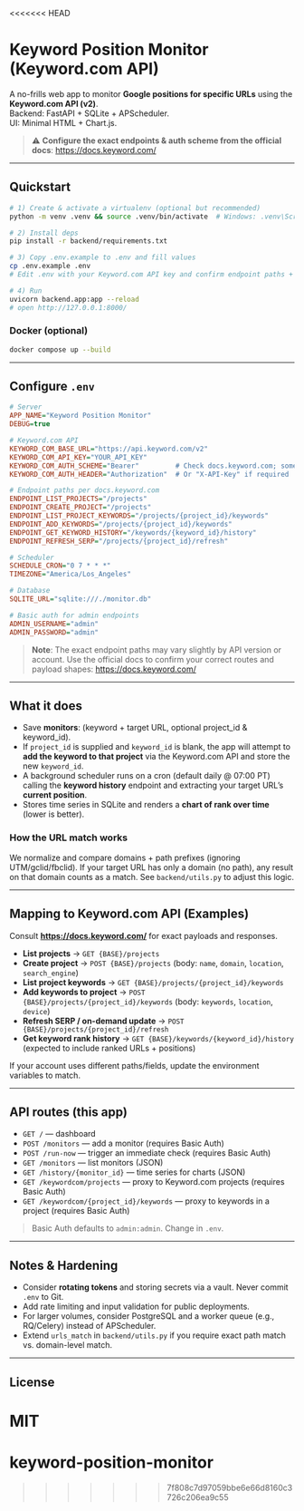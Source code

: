 <<<<<<< HEAD
# Keyword Position Monitor (Keyword.com API)

A no-frills web app to monitor **Google positions for specific URLs** using the **Keyword.com API (v2)**.  
Backend: FastAPI + SQLite + APScheduler.  
UI: Minimal HTML + Chart.js.

> ⚠️ **Configure the exact endpoints & auth scheme from the official docs**: https://docs.keyword.com/

---

## Quickstart

```bash
# 1) Create & activate a virtualenv (optional but recommended)
python -m venv .venv && source .venv/bin/activate  # Windows: .venv\Scripts\activate

# 2) Install deps
pip install -r backend/requirements.txt

# 3) Copy .env.example to .env and fill values
cp .env.example .env
# Edit .env with your Keyword.com API key and confirm endpoint paths + auth scheme

# 4) Run
uvicorn backend.app:app --reload
# open http://127.0.0.1:8000/
```

### Docker (optional)

```bash
docker compose up --build
```

---

## Configure `.env`

```ini
# Server
APP_NAME="Keyword Position Monitor"
DEBUG=true

# Keyword.com API
KEYWORD_COM_BASE_URL="https://api.keyword.com/v2"
KEYWORD_COM_API_KEY="YOUR_API_KEY"
KEYWORD_COM_AUTH_SCHEME="Bearer"         # Check docs.keyword.com; some accounts use "Token"
KEYWORD_COM_AUTH_HEADER="Authorization"  # Or "X-API-Key" if required

# Endpoint paths per docs.keyword.com
ENDPOINT_LIST_PROJECTS="/projects"
ENDPOINT_CREATE_PROJECT="/projects"
ENDPOINT_LIST_PROJECT_KEYWORDS="/projects/{project_id}/keywords"
ENDPOINT_ADD_KEYWORDS="/projects/{project_id}/keywords"
ENDPOINT_GET_KEYWORD_HISTORY="/keywords/{keyword_id}/history"
ENDPOINT_REFRESH_SERP="/projects/{project_id}/refresh"

# Scheduler
SCHEDULE_CRON="0 7 * * *"
TIMEZONE="America/Los_Angeles"

# Database
SQLITE_URL="sqlite:///./monitor.db"

# Basic auth for admin endpoints
ADMIN_USERNAME="admin"
ADMIN_PASSWORD="admin"
```

> **Note**: The exact endpoint paths may vary slightly by API version or account. Use the official docs to confirm your correct routes and payload shapes: https://docs.keyword.com/

---

## What it does

- Save **monitors**: (keyword + target URL, optional project_id & keyword_id).
- If `project_id` is supplied and `keyword_id` is blank, the app will attempt to **add the keyword to that project** via the Keyword.com API and store the new `keyword_id`.
- A background scheduler runs on a cron (default daily @ 07:00 PT) calling the **keyword history** endpoint and extracting your target URL’s **current position**.
- Stores time series in SQLite and renders a **chart of rank over time** (lower is better).

### How the URL match works
We normalize and compare domains + path prefixes (ignoring UTM/gclid/fbclid). If your target URL has only a domain (no path), any result on that domain counts as a match. See `backend/utils.py` to adjust this logic.

---

## Mapping to Keyword.com API (Examples)

Consult **https://docs.keyword.com/** for exact payloads and responses.

- **List projects** → `GET {BASE}/projects`
- **Create project** → `POST {BASE}/projects` (body: `name`, `domain`, `location`, `search_engine`)
- **List project keywords** → `GET {BASE}/projects/{project_id}/keywords`
- **Add keywords to project** → `POST {BASE}/projects/{project_id}/keywords` (body: `keywords`, `location`, `device`)
- **Refresh SERP / on-demand update** → `POST {BASE}/projects/{project_id}/refresh`
- **Get keyword rank history** → `GET {BASE}/keywords/{keyword_id}/history` (expected to include ranked URLs + positions)

If your account uses different paths/fields, update the environment variables to match.

---

## API routes (this app)

- `GET /` — dashboard
- `POST /monitors` — add a monitor (requires Basic Auth)
- `POST /run-now` — trigger an immediate check (requires Basic Auth)
- `GET /monitors` — list monitors (JSON)
- `GET /history/{monitor_id}` — time series for charts (JSON)
- `GET /keywordcom/projects` — proxy to Keyword.com projects (requires Basic Auth)
- `GET /keywordcom/{project_id}/keywords` — proxy to keywords in a project (requires Basic Auth)

> Basic Auth defaults to `admin:admin`. Change in `.env`.

---

## Notes & Hardening

- Consider **rotating tokens** and storing secrets via a vault. Never commit `.env` to Git.
- Add rate limiting and input validation for public deployments.
- For larger volumes, consider PostgreSQL and a worker queue (e.g., RQ/Celery) instead of APScheduler.
- Extend `urls_match` in `backend/utils.py` if you require exact path match vs. domain-level match.

---

## License

MIT
=======
# keyword-position-monitor
>>>>>>> 7f808c7d97059bbe6e66d8160c3726c206ea9c55
